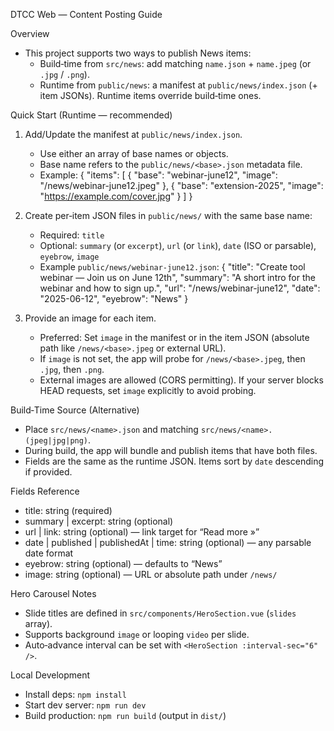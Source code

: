 DTCC Web — Content Posting Guide

Overview
- This project supports two ways to publish News items:
  - Build‑time from `src/news`: add matching `name.json` + `name.jpeg` (or `.jpg` / `.png`).
  - Runtime from `public/news`: a manifest at `public/news/index.json` (+ item JSONs). Runtime items override build‑time ones.

Quick Start (Runtime — recommended)
1) Add/Update the manifest at `public/news/index.json`.
   - Use either an array of base names or objects.
   - Base name refers to the `public/news/<base>.json` metadata file.
   - Example:
     {
       "items": [
         { "base": "webinar-june12", "image": "/news/webinar-june12.jpeg" },
         { "base": "extension-2025", "image": "https://example.com/cover.jpg" }
       ]
     }

2) Create per‑item JSON files in `public/news/` with the same base name:
   - Required: `title`
   - Optional: `summary` (or `excerpt`), `url` (or `link`), `date` (ISO or parsable), `eyebrow`, `image`
   - Example `public/news/webinar-june12.json`:
     {
       "title": "Create tool webinar — Join us on June 12th",
       "summary": "A short intro for the webinar and how to sign up.",
       "url": "/news/webinar-june12",
       "date": "2025-06-12",
       "eyebrow": "News"
     }

3) Provide an image for each item.
   - Preferred: Set `image` in the manifest or in the item JSON (absolute path like `/news/<base>.jpeg` or external URL).
   - If `image` is not set, the app will probe for `/news/<base>.jpeg`, then `.jpg`, then `.png`.
   - External images are allowed (CORS permitting). If your server blocks HEAD requests, set `image` explicitly to avoid probing.

Build‑Time Source (Alternative)
- Place `src/news/<name>.json` and matching `src/news/<name>.(jpeg|jpg|png)`.
- During build, the app will bundle and publish items that have both files.
- Fields are the same as the runtime JSON. Items sort by `date` descending if provided.

Fields Reference
- title: string (required)
- summary | excerpt: string (optional)
- url | link: string (optional) — link target for “Read more »”
- date | published | publishedAt | time: string (optional) — any parsable date format
- eyebrow: string (optional) — defaults to “News”
- image: string (optional) — URL or absolute path under `/news/`

Hero Carousel Notes
- Slide titles are defined in `src/components/HeroSection.vue` (`slides` array).
- Supports background `image` or looping `video` per slide.
- Auto‑advance interval can be set with `<HeroSection :interval-sec="6" />`.

Local Development
- Install deps: `npm install`
- Start dev server: `npm run dev`
- Build production: `npm run build` (output in `dist/`)

